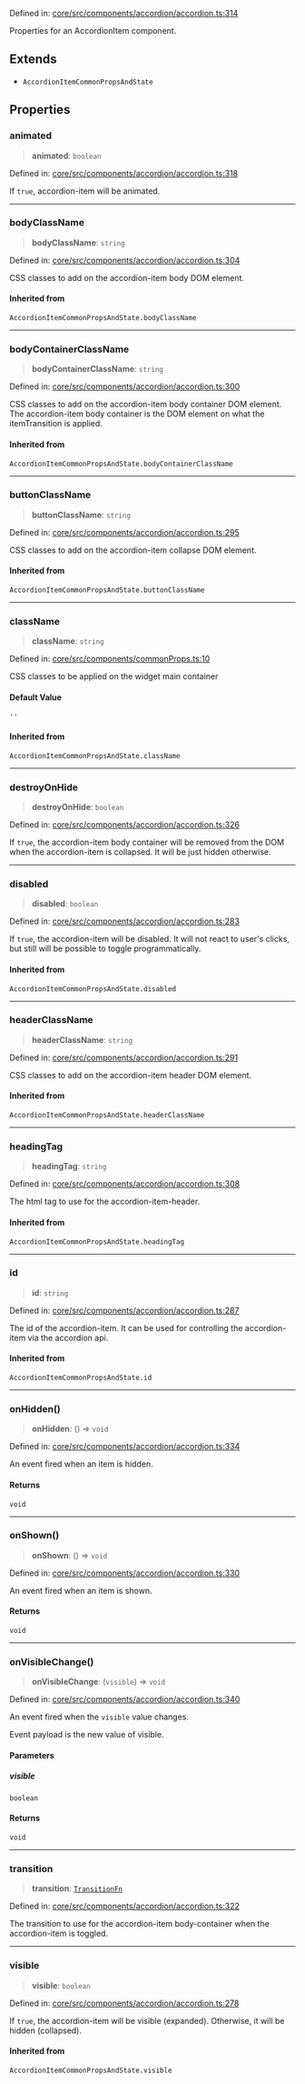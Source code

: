 Defined in: [core/src/components/accordion/accordion.ts:314](https://github.com/AmadeusITGroup/AgnosUI/blob/bcc28b8f48455294b7d1e587ba6d2d915e199dbe/core/src/components/accordion/accordion.ts#L314)

Properties for an AccordionItem component.

## Extends

- `AccordionItemCommonPropsAndState`

## Properties

### animated

> **animated**: `boolean`

Defined in: [core/src/components/accordion/accordion.ts:318](https://github.com/AmadeusITGroup/AgnosUI/blob/bcc28b8f48455294b7d1e587ba6d2d915e199dbe/core/src/components/accordion/accordion.ts#L318)

If `true`, accordion-item will be animated.

***

### bodyClassName

> **bodyClassName**: `string`

Defined in: [core/src/components/accordion/accordion.ts:304](https://github.com/AmadeusITGroup/AgnosUI/blob/bcc28b8f48455294b7d1e587ba6d2d915e199dbe/core/src/components/accordion/accordion.ts#L304)

CSS classes to add on the accordion-item body DOM element.

#### Inherited from

`AccordionItemCommonPropsAndState.bodyClassName`

***

### bodyContainerClassName

> **bodyContainerClassName**: `string`

Defined in: [core/src/components/accordion/accordion.ts:300](https://github.com/AmadeusITGroup/AgnosUI/blob/bcc28b8f48455294b7d1e587ba6d2d915e199dbe/core/src/components/accordion/accordion.ts#L300)

CSS classes to add on the accordion-item body container DOM element.
The accordion-item body container is the DOM element on what the itemTransition is applied.

#### Inherited from

`AccordionItemCommonPropsAndState.bodyContainerClassName`

***

### buttonClassName

> **buttonClassName**: `string`

Defined in: [core/src/components/accordion/accordion.ts:295](https://github.com/AmadeusITGroup/AgnosUI/blob/bcc28b8f48455294b7d1e587ba6d2d915e199dbe/core/src/components/accordion/accordion.ts#L295)

CSS classes to add on the accordion-item collapse DOM element.

#### Inherited from

`AccordionItemCommonPropsAndState.buttonClassName`

***

### className

> **className**: `string`

Defined in: [core/src/components/commonProps.ts:10](https://github.com/AmadeusITGroup/AgnosUI/blob/bcc28b8f48455294b7d1e587ba6d2d915e199dbe/core/src/components/commonProps.ts#L10)

CSS classes to be applied on the widget main container

#### Default Value

`''`

#### Inherited from

`AccordionItemCommonPropsAndState.className`

***

### destroyOnHide

> **destroyOnHide**: `boolean`

Defined in: [core/src/components/accordion/accordion.ts:326](https://github.com/AmadeusITGroup/AgnosUI/blob/bcc28b8f48455294b7d1e587ba6d2d915e199dbe/core/src/components/accordion/accordion.ts#L326)

If `true`, the accordion-item body container will be removed from the DOM when the accordion-item is collapsed. It will be just hidden otherwise.

***

### disabled

> **disabled**: `boolean`

Defined in: [core/src/components/accordion/accordion.ts:283](https://github.com/AmadeusITGroup/AgnosUI/blob/bcc28b8f48455294b7d1e587ba6d2d915e199dbe/core/src/components/accordion/accordion.ts#L283)

If `true`, the accordion-item will be disabled.
It will not react to user's clicks, but still will be possible to toggle programmatically.

#### Inherited from

`AccordionItemCommonPropsAndState.disabled`

***

### headerClassName

> **headerClassName**: `string`

Defined in: [core/src/components/accordion/accordion.ts:291](https://github.com/AmadeusITGroup/AgnosUI/blob/bcc28b8f48455294b7d1e587ba6d2d915e199dbe/core/src/components/accordion/accordion.ts#L291)

CSS classes to add on the accordion-item header DOM element.

#### Inherited from

`AccordionItemCommonPropsAndState.headerClassName`

***

### headingTag

> **headingTag**: `string`

Defined in: [core/src/components/accordion/accordion.ts:308](https://github.com/AmadeusITGroup/AgnosUI/blob/bcc28b8f48455294b7d1e587ba6d2d915e199dbe/core/src/components/accordion/accordion.ts#L308)

The html tag to use for the accordion-item-header.

#### Inherited from

`AccordionItemCommonPropsAndState.headingTag`

***

### id

> **id**: `string`

Defined in: [core/src/components/accordion/accordion.ts:287](https://github.com/AmadeusITGroup/AgnosUI/blob/bcc28b8f48455294b7d1e587ba6d2d915e199dbe/core/src/components/accordion/accordion.ts#L287)

The id of the accordion-item. It can be used for controlling the accordion-item via the accordion api.

#### Inherited from

`AccordionItemCommonPropsAndState.id`

***

### onHidden()

> **onHidden**: () => `void`

Defined in: [core/src/components/accordion/accordion.ts:334](https://github.com/AmadeusITGroup/AgnosUI/blob/bcc28b8f48455294b7d1e587ba6d2d915e199dbe/core/src/components/accordion/accordion.ts#L334)

An event fired when an item is hidden.

#### Returns

`void`

***

### onShown()

> **onShown**: () => `void`

Defined in: [core/src/components/accordion/accordion.ts:330](https://github.com/AmadeusITGroup/AgnosUI/blob/bcc28b8f48455294b7d1e587ba6d2d915e199dbe/core/src/components/accordion/accordion.ts#L330)

An event fired when an item is shown.

#### Returns

`void`

***

### onVisibleChange()

> **onVisibleChange**: (`visible`) => `void`

Defined in: [core/src/components/accordion/accordion.ts:340](https://github.com/AmadeusITGroup/AgnosUI/blob/bcc28b8f48455294b7d1e587ba6d2d915e199dbe/core/src/components/accordion/accordion.ts#L340)

An event fired when the `visible` value changes.

Event payload is the new value of visible.

#### Parameters

##### visible

`boolean`

#### Returns

`void`

***

### transition

> **transition**: [`TransitionFn`](../type-aliases/TransitionFn.md)

Defined in: [core/src/components/accordion/accordion.ts:322](https://github.com/AmadeusITGroup/AgnosUI/blob/bcc28b8f48455294b7d1e587ba6d2d915e199dbe/core/src/components/accordion/accordion.ts#L322)

The transition to use for the accordion-item body-container when the accordion-item is toggled.

***

### visible

> **visible**: `boolean`

Defined in: [core/src/components/accordion/accordion.ts:278](https://github.com/AmadeusITGroup/AgnosUI/blob/bcc28b8f48455294b7d1e587ba6d2d915e199dbe/core/src/components/accordion/accordion.ts#L278)

If `true`, the accordion-item will be visible (expanded). Otherwise, it will be hidden (collapsed).

#### Inherited from

`AccordionItemCommonPropsAndState.visible`
